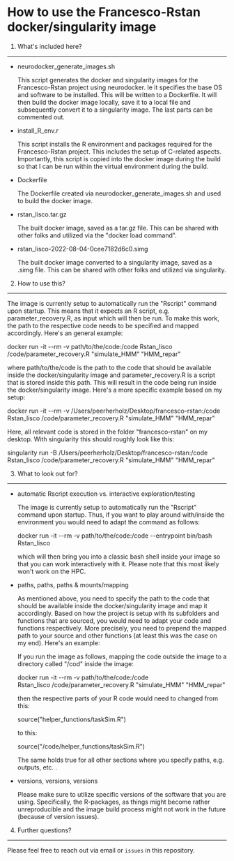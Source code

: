 How to use the Francesco-Rstan docker/singularity image
=======================================================

1. What's included here?
------------------------

- neurodocker_generate_images.sh

    This script generates the docker and singularity images for the
    Francesco-Rstan project using neurodocker. Ie it specifies the base
    OS and software to be installed. This will be written to a Dockerfile.
    It will then build the docker image locally, save it to a local file and 
    subsequently convert it to a singularity image. 
    The last parts can be commented out.

- install_R_env.r

    This script installs the R environment and packages required for the
    Francesco-Rstan project. This includes the setup of C-related aspects.
    Importantly, this script is copied into the docker image during the build
    so that I can be run within the virtual environment during the build.

- Dockerfile

    The Dockerfile created via neurodocker_generate_images.sh and used to build
    the docker image.

- rstan_lisco.tar.gz

    The built docker image, saved as a tar.gz file. This can be shared with other
    folks and utilized via the "docker load command".

- rstan_lisco-2022-08-04-0cee7182d6c0.simg

    The built docker image converted to a singularity image, saved as a .simg file. 
    This can be shared with other folks and utilized via singularity.

2. How to use this?
-------------------

The image is currently setup to automatically run the "Rscript" command upon
startup. This means that it expects an R script, e.g. parameter_recovery.R, 
as input which will then be run. To make this work, the path to the respective
code needs to be specified and mapped accordingly. Here's an general example:

docker run -it --rm -v path/to/the/code:/code Rstan_lisco /code/parameter_recovery.R "simulate_HMM" "HMM_repar"

where path/to/the/code is the path to the code that should be available inside the 
docker/singularity image and parameter_recovery.R is a script that is stored inside
this path. This will result in the code being run inside the docker/singularity image.
Here's a more specific example based on my setup:

docker run -it --rm -v /Users/peerherholz/Desktop/francesco-rstan:/code \
                        Rstan_lisco /code/parameter_recovery.R "simulate_HMM" "HMM_repar"

Here, all relevant code is stored in the folder "francesco-rstan" on my desktop. 
With singularity this should roughly look like this:

singularity run -B /Users/peerherholz/Desktop/francesco-rstan:/code \
                    Rstan_lisco /code/parameter_recovery.R "simulate_HMM" "HMM_repar"

3. What to look out for?
------------------------

- automatic Rscript execution vs. interactive exploration/testing

    The image is currently setup to automatically run the "Rscript" command upon startup. Thus, if you want to play around with/inside the environment you would need to adapt the command as follows:

    docker run -it --rm -v path/to/the/code:/code --entrypoint bin/bash Rstan_lisco 

    which will then bring you into a classic bash shell inside your image so that you can work interactively
    with it. Please note that this most likely won't work on the HPC.

- paths, paths, paths & mounts/mapping

    As mentioned above, you need to specify the path to the code that should be available inside the docker/singularity image and map it accordingly. Based on how the project is setup with its subfolders and functions that are sourced, you would need to adapt your code and functions respectively. More precisely,
    you need to prepend the mapped path to your source and other functions (at least this was the case on my end). Here's an example:

    If you run the image as follows, mapping the code outside the image to a directory called "/cod" inside the image:   

    docker run -it --rm -v path/to/the/code:/code \
                        Rstan_lisco /code/parameter_recovery.R "simulate_HMM" "HMM_repar"

    then the respective parts of your R code would need to changed from this:

    source("helper_functions/taskSim.R")

    to this:

    source("/code/helper_functions/taskSim.R")

    The same holds true for all other sections where you specify paths, e.g. outputs, etc. .

- versions, versions, versions

    Please make sure to utilize specific versions of the software that you are using. Specifically,
    the R-packages, as things might become rather unreproducible and the image build process might
    not work in the future (because of version issues).

4. Further questions?
---------------------

Please feel free to reach out via email or `issues` in this repository.